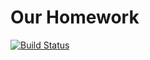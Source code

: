 # Our Homework

[![Build Status](https://travis-ci.org/JayBIOS/ourhomework.svg?branch=master)](https://travis-ci.org/JayBIOS/ourhomework)
